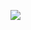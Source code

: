 [![](https://github.com/fiji/Calculator_Plus/actions/workflows/build-main.yml/badge.svg)](https://github.com/fiji/Calculator_Plus/actions/workflows/build-main.yml)

